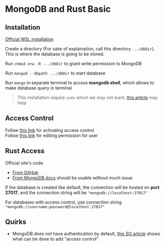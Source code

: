 # MongoDB and Rust Basic
## Installation
[Official WSL installation](https://docs.microsoft.com/en-us/windows/wsl/tutorials/wsl-database)

Create a directory (For sake of explaination, call this directory `.../dbDir`). This is where the database is going to be stored.

Run `chmod o+w -R .../dbDir` to grant write permission to MongoDB

Run `mongod --dbpath .../dbDir` to start database

Run `mongo` in separate terminal to access **mongodb shell**, which allows to make database query in terminal

> This installation require `sudo` which we may not want, [this article](https://dev.to/seanwelshbrown/installing-mongodb-on-windows-subsystem-for-linux-wsl-2-19m9) may help

## Access Control
Follow [this link](https://docs.mongodb.com/manual/tutorial/configure-scram-client-authentication/) for activating access control\
Follow [this link](https://docs.mongodb.com/manual/reference/method/db.updateUser/) for editing permission for user

## Rust Access
Official site's code
* [From GitHub](https://github.com/mongodb/mongo-rust-driver) 
* [From MongoDB docs](https://docs.mongodb.com/drivers/rust/) 
should be usable without much issue

If the database is created like default, the connection will be hosted on **port 27017**, and the connection string will be `"mongodb://localhost:27017"`

For databases with access control, use connection string `"mongodb://username:password@localhost:27017"`

## Quirks
* MongoDB does not have authentication by default, [this SO article](https://stackoverflow.com/questions/38921414/mongodb-what-are-the-default-user-and-password) shows what can be done to add "access control"
